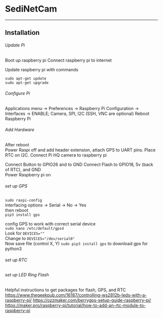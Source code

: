 # SediNetCam
---
## Installation

###### Update Pi 
Boot up raspberry pi 
Connect raspberry pi to internet

Update raspberry pi with commands
```
sudo apt-get update
sudo apt-get upgrade
```

###### Configure Pi

Applications menu -> Preferences -> Raspberry Pi Configuration -> Interfaces -> ENABLE; Camera, SPI, I2C (SSH, VNC are optional)
Reboot Raspberry Pi  

###### Add Hardware
After reboot  
Power Raspi off and add header extension, attach GPS to UART pins. Place RTC on I2C.
Connect Pi HQ camera to raspberry pi  

Connect Button to GPIO26 and to GND 
Connect Flash to GPIO18, 5v (back of RTC), and GND  
Power Raspberry pi on   

###### set up GPS
`sudo raspi-config`  
interfacing options -> Serial -> No -> Yes   
then reboot  
`pip3 install gps`  

config GPS to work with correct serial device  
`sudo nano /etc/default/gpsd`  
Look for  `DEVICES=""`  
Change to `DEVICES="/dev/serial0"`  
Now save file (control X, Y) 
`sudo pip3 install gps` to download gps for python3

###### set up RTC

###### set up LED Ring Flash

Helpful instructions to get packages for flash, GPS, and RTC  
https://www.thegeekpub.com/16187/controlling-ws2812b-leds-with-a-raspberry-pi/ 
https://ozzmaker.com/berrygps-setup-guide-raspberry-pi/  
https://maker.pro/raspberry-pi/tutorial/how-to-add-an-rtc-module-to-raspberry-pi  



